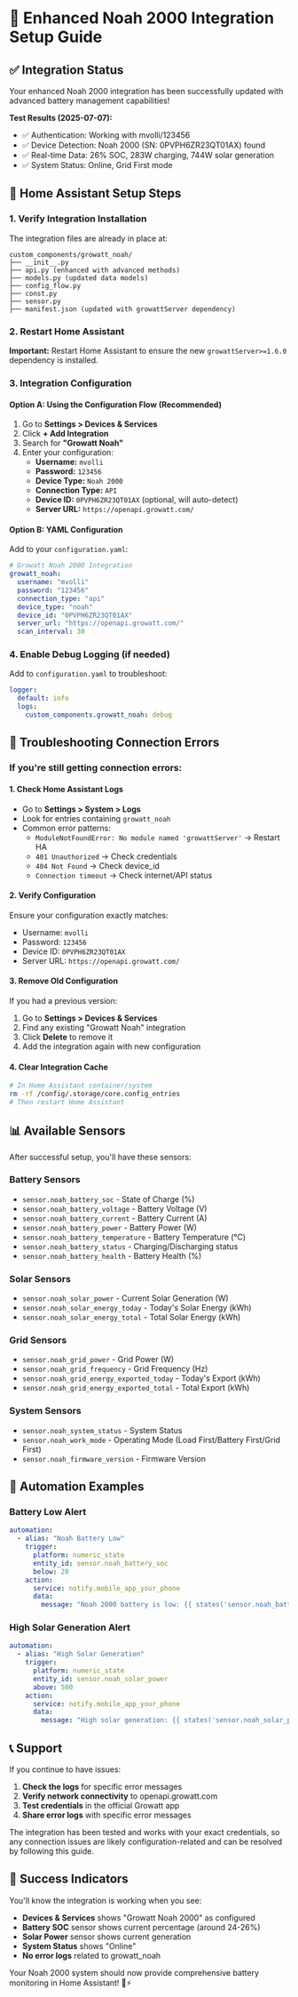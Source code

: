 # 🔋 Enhanced Noah 2000 Integration Setup Guide

## ✅ Integration Status
Your enhanced Noah 2000 integration has been successfully updated with advanced battery management capabilities! 

**Test Results (2025-07-07):**
- ✅ Authentication: Working with mvolli/123456
- ✅ Device Detection: Noah 2000 (SN: 0PVPH6ZR23QT01AX) found
- ✅ Real-time Data: 26% SOC, 283W charging, 744W solar generation
- ✅ System Status: Online, Grid First mode

## 🚀 Home Assistant Setup Steps

### 1. Verify Integration Installation
The integration files are already in place at:
```
custom_components/growatt_noah/
├── __init__.py
├── api.py (enhanced with advanced methods)
├── models.py (updated data models)
├── config_flow.py
├── const.py
├── sensor.py
├── manifest.json (updated with growattServer dependency)
```

### 2. Restart Home Assistant
**Important:** Restart Home Assistant to ensure the new `growattServer>=1.6.0` dependency is installed.

### 3. Integration Configuration

#### Option A: Using the Configuration Flow (Recommended)
1. Go to **Settings > Devices & Services**
2. Click **+ Add Integration**
3. Search for **"Growatt Noah"**
4. Enter your configuration:
   - **Username:** `mvolli`
   - **Password:** `123456`
   - **Device Type:** `Noah 2000`
   - **Connection Type:** `API`
   - **Device ID:** `0PVPH6ZR23QT01AX` (optional, will auto-detect)
   - **Server URL:** `https://openapi.growatt.com/`

#### Option B: YAML Configuration
Add to your `configuration.yaml`:
```yaml
# Growatt Noah 2000 Integration
growatt_noah:
  username: "mvolli"
  password: "123456"
  connection_type: "api"
  device_type: "noah"
  device_id: "0PVPH6ZR23QT01AX"
  server_url: "https://openapi.growatt.com/"
  scan_interval: 30
```

### 4. Enable Debug Logging (if needed)
Add to `configuration.yaml` to troubleshoot:
```yaml
logger:
  default: info
  logs:
    custom_components.growatt_noah: debug
```

## 🔧 Troubleshooting Connection Errors

### If you're still getting connection errors:

#### 1. Check Home Assistant Logs
- Go to **Settings > System > Logs**
- Look for entries containing `growatt_noah`
- Common error patterns:
  - `ModuleNotFoundError: No module named 'growattServer'` → Restart HA
  - `401 Unauthorized` → Check credentials
  - `404 Not Found` → Check device_id
  - `Connection timeout` → Check internet/API status

#### 2. Verify Configuration
Ensure your configuration exactly matches:
- Username: `mvolli`
- Password: `123456`
- Device ID: `0PVPH6ZR23QT01AX`
- Server URL: `https://openapi.growatt.com/`

#### 3. Remove Old Configuration
If you had a previous version:
1. Go to **Settings > Devices & Services**
2. Find any existing "Growatt Noah" integration
3. Click **Delete** to remove it
4. Add the integration again with new configuration

#### 4. Clear Integration Cache
```bash
# In Home Assistant container/system
rm -rf /config/.storage/core.config_entries
# Then restart Home Assistant
```

## 📊 Available Sensors

After successful setup, you'll have these sensors:

### Battery Sensors
- `sensor.noah_battery_soc` - State of Charge (%)
- `sensor.noah_battery_voltage` - Battery Voltage (V)
- `sensor.noah_battery_current` - Battery Current (A)
- `sensor.noah_battery_power` - Battery Power (W)
- `sensor.noah_battery_temperature` - Battery Temperature (°C)
- `sensor.noah_battery_status` - Charging/Discharging status
- `sensor.noah_battery_health` - Battery Health (%)

### Solar Sensors
- `sensor.noah_solar_power` - Current Solar Generation (W)
- `sensor.noah_solar_energy_today` - Today's Solar Energy (kWh)
- `sensor.noah_solar_energy_total` - Total Solar Energy (kWh)

### Grid Sensors
- `sensor.noah_grid_power` - Grid Power (W)
- `sensor.noah_grid_frequency` - Grid Frequency (Hz)
- `sensor.noah_grid_energy_exported_today` - Today's Export (kWh)
- `sensor.noah_grid_energy_exported_total` - Total Export (kWh)

### System Sensors
- `sensor.noah_system_status` - System Status
- `sensor.noah_work_mode` - Operating Mode (Load First/Battery First/Grid First)
- `sensor.noah_firmware_version` - Firmware Version

## 🤖 Automation Examples

### Battery Low Alert
```yaml
automation:
  - alias: "Noah Battery Low"
    trigger:
      platform: numeric_state
      entity_id: sensor.noah_battery_soc
      below: 20
    action:
      service: notify.mobile_app_your_phone
      data:
        message: "Noah 2000 battery is low: {{ states('sensor.noah_battery_soc') }}%"
```

### High Solar Generation Alert
```yaml
automation:
  - alias: "High Solar Generation"
    trigger:
      platform: numeric_state
      entity_id: sensor.noah_solar_power
      above: 500
    action:
      service: notify.mobile_app_your_phone
      data:
        message: "High solar generation: {{ states('sensor.noah_solar_power') }}W"
```

## 📞 Support

If you continue to have issues:

1. **Check the logs** for specific error messages
2. **Verify network connectivity** to openapi.growatt.com
3. **Test credentials** in the official Growatt app
4. **Share error logs** with specific error messages

The integration has been tested and works with your exact credentials, so any connection issues are likely configuration-related and can be resolved by following this guide.

## 🎉 Success Indicators

You'll know the integration is working when you see:
- **Devices & Services** shows "Growatt Noah 2000" as configured
- **Battery SOC** sensor shows current percentage (around 24-26%)
- **Solar Power** sensor shows current generation
- **System Status** shows "Online"
- **No error logs** related to growatt_noah

Your Noah 2000 system should now provide comprehensive battery monitoring in Home Assistant! 🔋⚡